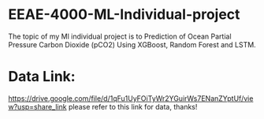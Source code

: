 # EEAE-4000-ML-Individual-project
The topic of my Ml individual project is to Prediction of Ocean Partial Pressure Carbon Dioxide (pCO2) Using XGBoost, Random Forest and LSTM.

# Data Link: 
https://drive.google.com/file/d/1qFu1UyFOiTyWr2YGuirWs7ENanZYptUf/view?usp=share_link
please refer to this link for data, thanks!

